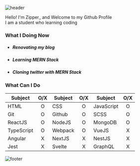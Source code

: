 ![header](https://capsule-render.vercel.app/api?type=wave&color=auto&height=300&section=header&text=Zipperdev&fontSize=90)

Hello! I'm Zipper_ and Welcome to my Github Profile<br/>
I am a student who learning coding

### What I Doing Now
- ##### Renovating my blog
- ##### Learning MERN Stack
- ##### Cloning twitter with MERN Stack

### What Can I Do
Subject|O/X|Subject|O/X|Subject|O/X
--|:--:|--|:--:|--|:--:
HTML|O|CSS|O|JavaScript|O
Git|O|Github|O|SCSS|O
ReactJS|O|NodeJS|O|MongoDB|O
TypeScript|O|Webpack|O|VueJS|X
Angular|X|NextJS|X|NestJS|X
Jest|X|Svelte|X|GraphQL|X

![footer](https://capsule-render.vercel.app/api?type=wave&color=auto&height=100&section=footer)
